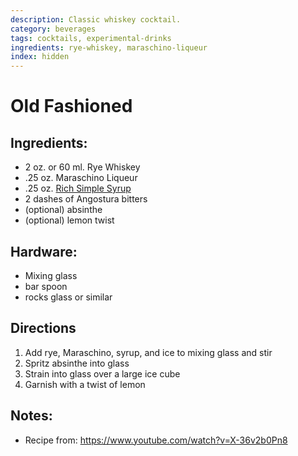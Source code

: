 ```yaml
---
description: Classic whiskey cocktail. 
category: beverages
tags: cocktails, experimental-drinks
ingredients: rye-whiskey, maraschino-liqueur
index: hidden
---
```


# Old Fashioned

## Ingredients:

- 2 oz. or 60 ml. Rye Whiskey
- .25 oz. Maraschino Liqueur 
- .25 oz. [Rich Simple Syrup](./Cocktail-Ingredients.html#rich-demerara-syrup)
- 2 dashes of Angostura bitters
- (optional) absinthe
- (optional) lemon twist

## Hardware:

- Mixing glass
- bar spoon
- rocks glass or similar

## Directions

1. Add rye, Maraschino, syrup, and ice to mixing glass and stir
2. Spritz absinthe into glass
3. Strain into glass over a large ice cube
4. Garnish with a twist of lemon

## Notes:

- Recipe from: <https://www.youtube.com/watch?v=X-36v2b0Pn8>
